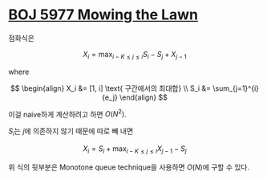 # [BOJ 5977 Mowing the Lawn](https://www.acmicpc.net/problem/5977)
<!--tags: data structures, deque, dynamic programming, dynamic programming using a deque-->

점화식은

$$
X_i = \max_{ i-K \le j \le i }{ S_i - S_{j} + X_{j-1} }
$$

where 

$$
\begin{align}
  X_i &= [1, i] \text{ 구간에서의 최대합} \\
  S_i &= \sum_{j=1}^{i}{e_j}
\end{align}
$$

이걸 naive하게 계산하려고 하면 $O(N^2)$.

$S_i$는 $j$에 의존하지 않기 때문에 따로 빼 내면

$$
X_i = S_i + \max_{ i-K \le j \le i }{ X_{j-1} - S_{j} }
$$

위 식의 뒷부분은 Monotone queue technique을 사용하면 $O(N)$에 구할 수 있다.
